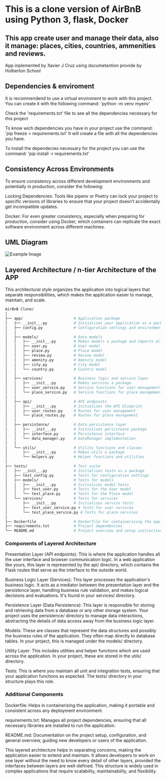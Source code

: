 # This is a clone version of AirBnB using Python 3, flask, Docker

## This app create user and manage their data, also it manage: places, cities, countries, ammenities and reviews.

App inplemented by Xavier J Cruz using documetantion provide by Holberton School

## Dependencies & enviroment

It is recommendend to use a virtual enviroment to work with this project. You can create it with the following command:
'python -m venv myenv'


Check the 'requirements.txt' file to see all the dependencies necessary for this project

To know wich dependencies you have in your project use
the command: 'pip freeze > requirements.txt'
It will create a file with all the dependencies you have.

To install the dependecies necessary for the project
you can use the command: 'pip install -r requirements.txt'

## Consistency Across Environments

To ensure consistency across different development environments and potentially in production, consider the following:

Locking Dependencies: 
Tools like pipenv or Poetry can lock your project to specific versions of libraries to ensure that your project doesn’t accidentally get incompatible updates.

Docker: For even greater consistency, especially when preparing for production, consider using Docker, which containers can replicate the exact software environment across different machines.

## UML Diagram

![Example Image](images/example.png)

## Layered Architecture / n-tier Architecture of the APP

This architectural style organizes the application into logical layers that separate responsibilities, which makes the application easier to manage, maintain, and scale.

```bash
AirBnB Clone/
│
├── app/                       # Application package
│   ├── __init__.py            # Initializes your application as a package
│   ├── config.py              # Configuration settings and environment variables
│   │
│   ├── models/                # Data models
│   │   ├── __init__.py        # Makes models a package and imports all models
│   │   ├── user.py            # User model
│   │   ├── place.py           # Place model
│   │   ├── review.py          # Review model
│   │   ├── amenity.py         # Amenity model
│   │   ├── city.py            # City model
│   │   └── country.py         # Country model
│   │
│   ├── services/              # Business logic and service layer
│   │   ├── __init__.py        # Makes services a package
│   │   ├── user_service.py    # Service functions for user management
│   │   └── place_service.py   # Service functions for place management
│   │
│   ├── api/                   # API endpoints
│   │   ├── __init__.py        # Initializes the API blueprint
│   │   ├── user_routes.py     # Routes for user management
│   │   └── place_routes.py    # Routes for place management
│   │
│   ├── persistence/           # Data persistence layer
│   │   ├── __init__.py        # Initializes persistence package
│   │   ├── interface.py       # Persistence interface
│   │   └── data_manager.py    # DataManager implementation
│   │
│   └── utils/                 # Utility functions and classes
│       ├── __init__.py        # Makes utils a package
│       └── helpers.py         # Helper functions and utilities
│
├── tests/                     # Test suite
│   ├── __init__.py            # Initializes tests as a package
│   ├── test_config.py         # Tests for configuration settings
│   ├── models/                # Tests for models
│   │   ├── __init__.py        # Initializes model tests
│   │   ├── test_user.py       # Tests for the User model
│   │   └── test_place.py      # Tests for the Place model
│   └── services/              # Tests for services
│       ├── __init__.py        # Initializes service tests
│       ├── test_user_service.py # Tests for user services
│       └── test_place_service.py # Tests for place services
│
├── Dockerfile                 # Dockerfile for containerizing the application
├── requirements.txt           # Project dependencies
└── README.md                  # Project overview and setup instructions
```

### Components of Layered Architecture

Presentation Layer (API endpoints): This is where the application handles all the user interface and browser communication logic. In a web application like yours, this layer is represented by the api/ directory, which contains the Flask routes that serve as the interface to the outside world.

Business Logic Layer (Services): This layer processes the application's business logic. It acts as a mediator between the presentation layer and the persistence layer, handling business rule validation, and makes logical decisions and evaluations. It's found in your services/ directory.

Persistence Layer (Data Persistence): This layer is responsible for storing and retrieving data from a database or any other storage system. Your project uses the persistence/ directory to manage data interactions, abstracting the details of data access away from the business logic layer.

Models: These are classes that represent the data structures and possibly the business rules of the application. They often map directly to database tables. In your project, this is managed under the models/ directory.

Utility Layer: This includes utilities and helper functions which are used across the application. In your project, these are stored in the utils/ directory.

Tests: This is where you maintain all unit and integration tests, ensuring that your application functions as expected. The tests/ directory in your structure plays this role.

### Additional Components
Dockerfile: Helps in containerizing the application, making it portable and consistent across any deployment environment.

requirements.txt: Manages all project dependencies, ensuring that all necessary libraries are installed to run the application.

README.md: Documentation on the project setup, configuration, and general overview, guiding new developers or users of the application.

This layered architecture helps in separating concerns, making the application easier to extend and maintain. It allows developers to work on one layer without the need to know every detail of other layers, provided the interfaces between layers are well-defined. This structure is widely used in complex applications that require scalability, maintainability, and flexibility.
